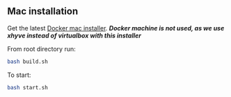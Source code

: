 ## Mac installation

Get the latest [Docker mac installer](https://docs.docker.com/docker-for-mac/).
***Docker machine is not used, as we use xhyve instead of virtualbox with this installer***

From root directory run:
```sh
bash build.sh
```

To start:
```sh
bash start.sh
```